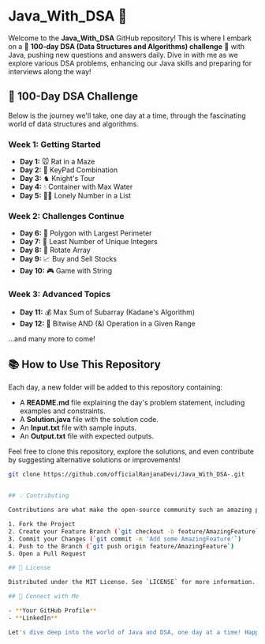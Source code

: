 
# Java_With_DSA 🚀

Welcome to the **Java_With_DSA** GitHub repository! This is where I embark on a 🌟 **100-day DSA (Data Structures and Algorithms) challenge** 🌟 with Java, pushing new questions and answers daily. Dive in with me as we explore various DSA problems, enhancing our Java skills and preparing for interviews along the way!

## 📆 100-Day DSA Challenge

Below is the journey we'll take, one day at a time, through the fascinating world of data structures and algorithms.

### Week 1: Getting Started

- **Day 1:** 🐭 Rat in a Maze
- **Day 2:** 📱 KeyPad Combination
- **Day 3:** ♞ Knight's Tour
- **Day 4:** 💧 Container with Max Water
- **Day 5:** 🚶‍♂️ Lonely Number in a List

### Week 2: Challenges Continue

- **Day 6:** 🔺 Polygon with Largest Perimeter
- **Day 7:** 🔢 Least Number of Unique Integers
- **Day 8:** 🔄 Rotate Array
- **Day 9:** 📈 Buy and Sell Stocks
- **Day 10:** 🎮 Game with String

### Week 3: Advanced Topics

- **Day 11:** 💰 Max Sum of Subarray (Kadane's Algorithm)
- **Day 12:** 🔗 Bitwise AND (&) Operation in a Given Range

...and many more to come!

## 📚 How to Use This Repository

Each day, a new folder will be added to this repository containing:

- A **README.md** file explaining the day's problem statement, including examples and constraints.
- A **Solution.java** file with the solution code.
- An **Input.txt** file with sample inputs.
- An **Output.txt** file with expected outputs.

Feel free to clone this repository, explore the solutions, and even contribute by suggesting alternative solutions or improvements!

```bash
git clone https://github.com/officialRanjanaDevi/Java_With_DSA-.git


## 💡 Contributing

Contributions are what make the open-source community such an amazing place to learn, inspire, and create. Any contributions you make are **greatly appreciated**.

1. Fork the Project
2. Create your Feature Branch (`git checkout -b feature/AmazingFeature`)
3. Commit your Changes (`git commit -m 'Add some AmazingFeature'`)
4. Push to the Branch (`git push origin feature/AmazingFeature`)
5. Open a Pull Request

## 📝 License

Distributed under the MIT License. See `LICENSE` for more information.

## 🤝 Connect with Me

- **Your GitHub Profile**
- **LinkedIn**

Let's dive deep into the world of Java and DSA, one day at a time! Happy coding! 💻
```


